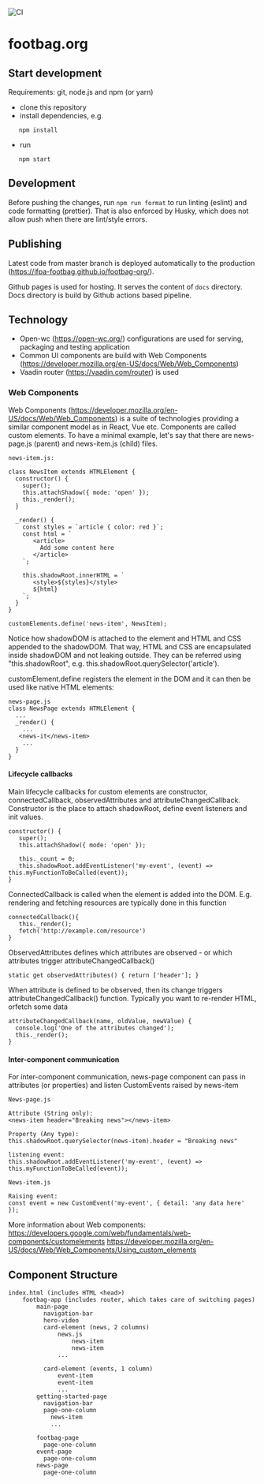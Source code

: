 ![CI](https://github.com/ifpa-footbag/footbag-org/workflows/CI/badge.svg)

# footbag.org

## Start development

Requirements: git, node.js and npm (or yarn)

- clone this repository
- install dependencies, e.g.

```
   npm install
```

- run

```
   npm start
```

## Development

Before pushing the changes, run `npm run format` to run linting (eslint) and code formatting (prettier). That is also enforced by Husky, which does not allow push when there are lint/style errors.

## Publishing

Latest code from master branch is deployed automatically to the production (https://ifpa-footbag.github.io/footbag-org/).

Github pages is used for hosting. It serves the content of `docs` directory. Docs directory is build by Github actions based pipeline.

## Technology

- Open-wc (https://open-wc.org/) configurations are used for serving, packaging and testing application
- Common UI components are build with Web Components (https://developer.mozilla.org/en-US/docs/Web/Web_Components)
- Vaadin router (https://vaadin.com/router) is used

### Web Components

Web Components (https://developer.mozilla.org/en-US/docs/Web/Web_Components) is a suite of technologies providing a similar component model as in React, Vue etc. Components are called custom elements. To have a minimal example, let's say that there are news-page.js (parent) and news-item.js (child) files.

```
news-item.js:

class NewsItem extends HTMLElement {
  constructor() {
    super();
    this.attachShadow({ mode: 'open' });
    this._render();
  }

  _render() {
    const styles = `article { color: red }`;
    const html = `
       <article>
         Add some content here
       </article>
    `;

    this.shadowRoot.innerHTML = `
       <style>${styles}</style>
       ${html}
    `;
  }
}

customElements.define('news-item', NewsItem);
```

Notice how shadowDOM is attached to the element and HTML and CSS appended to the shadowDOM. That way, HTML and CSS are encapsulated inside shadowDOM and not leaking outside. They can be referred using "this.shadowRoot", e.g. this.shadowRoot.querySelector('article').

customElement.define registers the element in the DOM and it can then be used like native HTML elements:

```
news-page.js
class NewsPage extends HTMLElement {
  ...
  _render() {
    ...
   <news-it</news-item>
    ...
  }
}
```

#### Lifecycle callbacks

Main lifecycle callbacks for custom elements are constructor, connectedCallback, observedAttributes and attributeChangedCallback. Constructor is the place to attach shadowRoot, define event listeners and init values.

```
constructor() {
   super();
   this.attachShadow({ mode: 'open' });

   this._count = 0;
   this.shadowRoot.addEventListener('my-event', (event) => this.myFunctionToBeCalled(event));
}
```

ConnectedCallback is called when the element is added into the DOM. E.g. rendering and fetching resources are typically done in this function

```
connectedCallback(){
   this._render();
   fetch('http://example.com/resource')
}
```

ObservedAttributes defines which attributes are observed - or which attributes trigger attributeChangedCallback()

```
static get observedAttributes() { return ['header']; }
```

When attribute is defined to be observed, then its change triggers attributeChangedCallback() function. Typically you want to re-render HTML, orfetch some data

```
attributeChangedCallback(name, oldValue, newValue) {
  console.log('One of the attributes changed');
  this._render();
}
```

#### Inter-component communication

For inter-component communication, news-page component can pass in attributes (or properties) and listen CustomEvents raised by
news-item

```
News-page.js

Attribute (String only):
<news-item header="Breaking news"></news-item>

Property (Any type):
this.shadowRoot.querySelector(news-item).header = "Breaking news"

listening event:
this.shadowRoot.addEventListener('my-event', (event) => this.myFunctionToBeCalled(event));

News-item.js

Raising event:
const event = new CustomEvent('my-event', { detail: 'any data here' });
```

More information about Web components:
https://developers.google.com/web/fundamentals/web-components/customelements
https://developer.mozilla.org/en-US/docs/Web/Web_Components/Using_custom_elements

## Component Structure

```
index.html (includes HTML <head>)
    footbag-app (includes router, which takes care of switching pages)
        main-page
          navigation-bar
          hero-video
          card-element (news, 2 columns)
              news.js
                  news-item
                  news-item
              ...

          card-element (events, 1 column)
              event-item
              event-item
              ...
        getting-started-page
          navigation-bar
          page-one-column
            news-item
            ...

        footbag-page
          page-one-column
        event-page
          page-one-column
        news-page
          page-one-column
```
